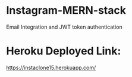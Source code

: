 # Instagram-MERN-stack
Email Integration and JWT token authentication 

# Heroku Deployed Link:
https://instaclone15.herokuapp.com/
